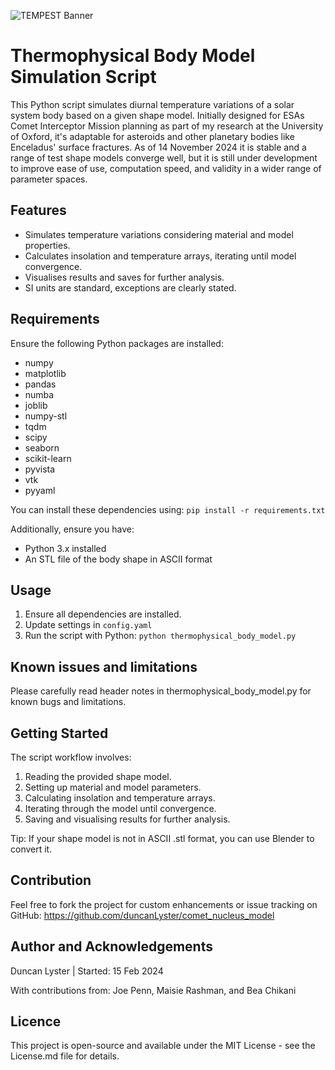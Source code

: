 ![TEMPEST Banner](src/resources/documentation/banner.jpg)

# Thermophysical Body Model Simulation Script
This Python script simulates diurnal temperature variations of a solar system body based on a given shape model. Initially designed for ESAs Comet Interceptor Mission planning as part of my research at the University of Oxford, it's adaptable for asteroids and other planetary bodies like Enceladus' surface fractures. As of 14 November 2024 it is stable and a range of test shape models converge well, but it is still under development to improve ease of use, computation speed, and validity in a wider range of parameter spaces. 

## Features
- Simulates temperature variations considering material and model properties.
- Calculates insolation and temperature arrays, iterating until model convergence.
- Visualises results and saves for further analysis.
- SI units are standard, exceptions are clearly stated.

## Requirements
Ensure the following Python packages are installed:

- numpy
- matplotlib
- pandas
- numba
- joblib
- numpy-stl
- tqdm
- scipy
- seaborn
- scikit-learn
- pyvista
- vtk
- pyyaml

You can install these dependencies using:
`pip install -r requirements.txt`

Additionally, ensure you have:
- Python 3.x installed
- An STL file of the body shape in ASCII format

## Usage
1. Ensure all dependencies are installed.
2. Update settings in `config.yaml`
3. Run the script with Python: `python thermophysical_body_model.py`

## Known issues and limitations
Please carefully read header notes in thermophysical_body_model.py for known bugs and limitations.

## Getting Started
The script workflow involves:

1. Reading the provided shape model.
2. Setting up material and model parameters.
3. Calculating insolation and temperature arrays.
4. Iterating through the model until convergence.
5. Saving and visualising results for further analysis.

Tip: If your shape model is not in ASCII .stl format, you can use Blender to convert it.

## Contribution
Feel free to fork the project for custom enhancements or issue tracking on GitHub: https://github.com/duncanLyster/comet_nucleus_model

## Author and Acknowledgements
Duncan Lyster | Started: 15 Feb 2024

With contributions from: Joe Penn, Maisie Rashman, and Bea Chikani

## Licence
This project is open-source and available under the MIT License - see the License.md file for details.


